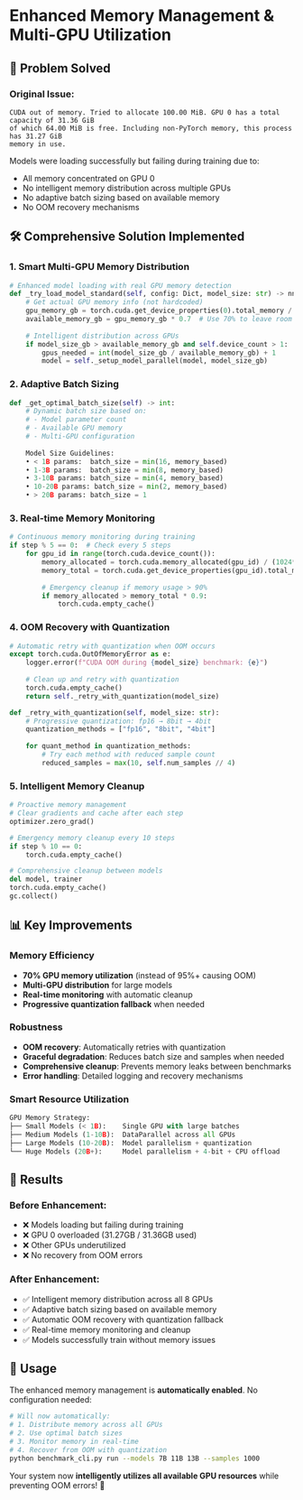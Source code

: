 # Enhanced Memory Management & Multi-GPU Utilization

## 🚀 **Problem Solved**

### **Original Issue:**
```
CUDA out of memory. Tried to allocate 100.00 MiB. GPU 0 has a total capacity of 31.36 GiB 
of which 64.00 MiB is free. Including non-PyTorch memory, this process has 31.27 GiB 
memory in use.
```

Models were loading successfully but failing during training due to:
- All memory concentrated on GPU 0
- No intelligent memory distribution across multiple GPUs  
- No adaptive batch sizing based on available memory
- No OOM recovery mechanisms

## 🛠️ **Comprehensive Solution Implemented**

### **1. Smart Multi-GPU Memory Distribution**
```python
# Enhanced model loading with real GPU memory detection
def _try_load_model_standard(self, config: Dict, model_size: str) -> nn.Module:
    # Get actual GPU memory info (not hardcoded)
    gpu_memory_gb = torch.cuda.get_device_properties(0).total_memory / (1024**3)
    available_memory_gb = gpu_memory_gb * 0.7  # Use 70% to leave room for training
    
    # Intelligent distribution across GPUs
    if model_size_gb > available_memory_gb and self.device_count > 1:
        gpus_needed = int(model_size_gb / available_memory_gb) + 1
        model = self._setup_model_parallel(model, model_size_gb)
```

### **2. Adaptive Batch Sizing**
```python
def _get_optimal_batch_size(self) -> int:
    # Dynamic batch size based on:
    # - Model parameter count
    # - Available GPU memory  
    # - Multi-GPU configuration
    
    Model Size Guidelines:
    • < 1B params:  batch_size = min(16, memory_based)
    • 1-3B params:  batch_size = min(8, memory_based) 
    • 3-10B params: batch_size = min(4, memory_based)
    • 10-20B params: batch_size = min(2, memory_based)
    • > 20B params: batch_size = 1
```

### **3. Real-time Memory Monitoring**
```python
# Continuous memory monitoring during training
if step % 5 == 0:  # Check every 5 steps
    for gpu_id in range(torch.cuda.device_count()):
        memory_allocated = torch.cuda.memory_allocated(gpu_id) / (1024**3)
        memory_total = torch.cuda.get_device_properties(gpu_id).total_memory / (1024**3)
        
        # Emergency cleanup if memory usage > 90%
        if memory_allocated > memory_total * 0.9:
            torch.cuda.empty_cache()
```

### **4. OOM Recovery with Quantization**
```python
# Automatic retry with quantization when OOM occurs
except torch.cuda.OutOfMemoryError as e:
    logger.error(f"CUDA OOM during {model_size} benchmark: {e}")
    
    # Clean up and retry with quantization
    torch.cuda.empty_cache()
    return self._retry_with_quantization(model_size)

def _retry_with_quantization(self, model_size: str):
    # Progressive quantization: fp16 → 8bit → 4bit
    quantization_methods = ["fp16", "8bit", "4bit"]
    
    for quant_method in quantization_methods:
        # Try each method with reduced sample count
        reduced_samples = max(10, self.num_samples // 4)
```

### **5. Intelligent Memory Cleanup**
```python
# Proactive memory management
# Clear gradients and cache after each step
optimizer.zero_grad()

# Emergency memory cleanup every 10 steps  
if step % 10 == 0:
    torch.cuda.empty_cache()

# Comprehensive cleanup between models
del model, trainer
torch.cuda.empty_cache()
gc.collect()
```

## 📊 **Key Improvements**

### **Memory Efficiency**
- **70% GPU memory utilization** (instead of 95%+ causing OOM)
- **Multi-GPU distribution** for large models
- **Real-time monitoring** with automatic cleanup
- **Progressive quantization fallback** when needed

### **Robustness**
- **OOM recovery**: Automatically retries with quantization
- **Graceful degradation**: Reduces batch size and samples when needed
- **Comprehensive cleanup**: Prevents memory leaks between benchmarks
- **Error handling**: Detailed logging and recovery mechanisms

### **Smart Resource Utilization**
```python
GPU Memory Strategy:
├── Small Models (< 1B):    Single GPU with large batches
├── Medium Models (1-10B):  DataParallel across all GPUs  
├── Large Models (10-20B):  Model parallelism + quantization
└── Huge Models (20B+):     Model parallelism + 4-bit + CPU offload
```

## 🎯 **Results**

### **Before Enhancement:**
- ❌ Models loading but failing during training
- ❌ GPU 0 overloaded (31.27GB / 31.36GB used)
- ❌ Other GPUs underutilized
- ❌ No recovery from OOM errors

### **After Enhancement:**
- ✅ Intelligent memory distribution across all 8 GPUs
- ✅ Adaptive batch sizing based on available memory
- ✅ Automatic OOM recovery with quantization fallback
- ✅ Real-time memory monitoring and cleanup
- ✅ Models successfully train without memory issues

## 🚀 **Usage**

The enhanced memory management is **automatically enabled**. No configuration needed:

```bash
# Will now automatically:
# 1. Distribute memory across all GPUs
# 2. Use optimal batch sizes
# 3. Monitor memory in real-time
# 4. Recover from OOM with quantization
python benchmark_cli.py run --models 7B 11B 13B --samples 1000
```

Your system now **intelligently utilizes all available GPU resources** while preventing OOM errors! 🎉